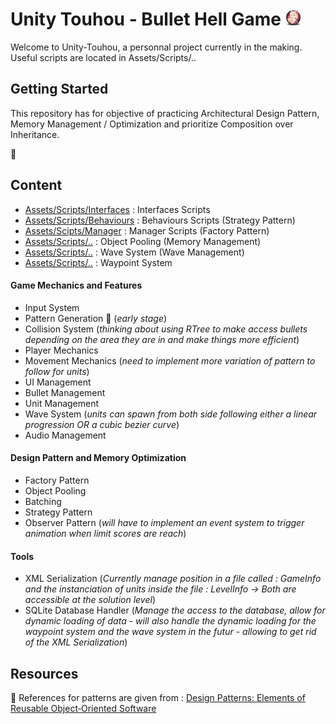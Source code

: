 # Unity Touhou - Bullet Hell Game <img src="/readmeImg.png" width="5%" heright="5%">

Welcome to Unity-Touhou, a personnal project currently in the making.
Useful scripts are located in Assets/Scripts/..

## Getting Started

This repository has for objective of practicing Architectural Design Pattern, Memory Management / Optimization
and prioritize Composition over Inheritance.

👾 

## Content

* [Assets/Scripts/Interfaces](https://github.com/guyllaumedemers/Unity-Touhou_BulletHell/tree/master/Assets/Scripts/Interfaces) : Interfaces Scripts
* [Assets/Scripts/Behaviours](https://github.com/guyllaumedemers/Unity-Touhou_BulletHell/tree/master/Assets/Scripts/Behaviours) : Behaviours Scripts (Strategy Pattern)
* [Assets/Scipts/Manager](https://github.com/guyllaumedemers/Unity-Touhou_BulletHell/tree/master/Assets/Scripts/Manager) : Manager Scripts (Factory Pattern)
* [Assets/Scripts/..](https://github.com/guyllaumedemers/Unity-Touhou_BulletHell/blob/master/Assets/Scripts/ObjectPool.cs) : Object Pooling (Memory Management)
* [Assets/Scripts/..](https://github.com/guyllaumedemers/Unity-Touhou_BulletHell/blob/master/Assets/Scripts/Waves/WaveSystem.cs) : Wave System (Wave Management)
* [Assets/Scripts/..](https://github.com/guyllaumedemers/Unity-Touhou_BulletHell/blob/master/Assets/Scripts/Waypoints/WaypointSystem.cs) : Waypoint System

#### Game Mechanics and Features

  * Input System
  * Pattern Generation 👻 (*early stage*)
  * Collision System (*thinking about using RTree to make access bullets depending on the area they are in and make things more efficient*)
  * Player Mechanics
  * Movement Mechanics (*need to  implement more variation of pattern to follow for units*)
  * UI Management
  * Bullet Management
  * Unit Management
  * Wave System (*units can spawn from both side following either a linear progression OR a cubic bezier curve*)
  * Audio Management

#### Design Pattern and Memory Optimization

  * Factory Pattern
  * Object Pooling
  * Batching
  * Strategy Pattern
  * Observer Pattern (*will have to implement an event system to trigger animation when limit scores are reach*)

#### Tools
  * XML Serialization (*Currently manage position in a file called : GameInfo and the instanciation of units inside the file : LevelInfo -> Both are accessible at the solution level*)
  * SQLite Database Handler (*Manage the access to the database, allow for dynamic loading of data - will also handle the dynamic loading for the waypoint system and the wave system in the futur - allowing to get rid of the XML Serialization*)

## Resources

💬 References for patterns are given from : [Design Patterns: Elements of Reusable Object‑Oriented Software](https://www.amazon.ca/-/fr/Gamma-Erich-ebook/dp/B000SEIBB8)
